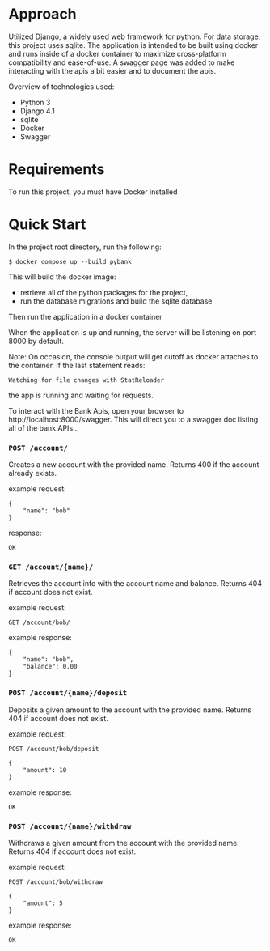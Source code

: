 # Approach

Utilized Django, a widely used web framework for python. For data storage, this project uses sqlite. The application is intended to be built using docker and runs inside of a docker container to maximize cross-platform compatibility and ease-of-use. A swagger page was added to make interacting with the apis a bit easier and to document the apis.

Overview of technologies used:
- Python 3
- Django 4.1
- sqlite
- Docker
- Swagger

# Requirements
To run this project, you must have Docker installed



# Quick Start

In the project root directory, run the following:

`$ docker compose up --build pybank`

This will build the docker image:
- retrieve all of the python packages for the project, 
- run the database migrations and build the sqlite database

Then run the application in a docker container

When the application is up and running, the server will be listening on port 8000 by default. 

Note: On occasion, the console output will get cutoff as docker attaches to the container. If the last statement reads:

`Watching for file changes with StatReloader`

the app is running and waiting for requests.

To interact with the Bank Apis, open your browser to http://localhost:8000/swagger. This will direct you to a swagger doc listing all of the bank APIs...

### `POST /account/`
Creates a new account with the provided name. Returns 400 if the account already exists.

example request:
```
{
    "name": "bob"
}
```

response:
```
OK
```
### `GET /account/{name}/`
Retrieves the account info with the account name and balance. Returns 404 if account does not exist.

example request:

`GET /account/bob/`

example response:

```
{
    "name": "bob",
    "balance": 0.00
}
```


### `POST /account/{name}/deposit`
Deposits a given amount to the account with the provided name. Returns 404 if account does not exist.

example request:

`POST /account/bob/deposit`

```
{
    "amount": 10
}
```

example response:
```
OK
```

### `POST /account/{name}/withdraw`
Withdraws a given amount from the account with the provided name. Returns 404 if account does not exist.

example request:

`POST /account/bob/withdraw`

```
{
    "amount": 5
}
```

example response:
```
OK
```